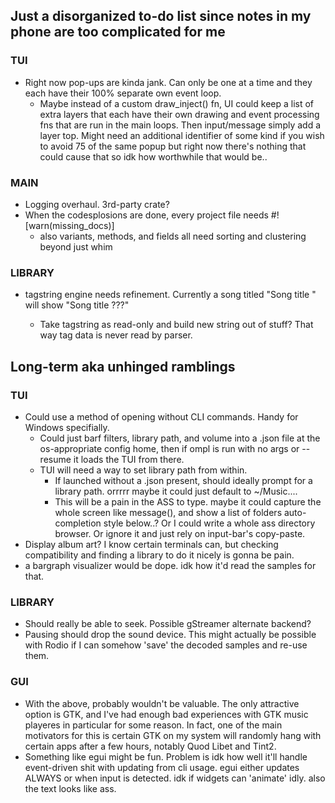 ## Just a disorganized to-do list since notes in my phone are too complicated for me

### TUI
* Right now pop-ups are kinda jank. Can only be one at a time and they each have their 100% separate own event loop.
    * Maybe instead of a custom draw_inject() fn, UI could keep a list of extra layers that each have their own drawing and event processing fns that are run in the main loops. Then input/message simply add a layer top. Might need an additional identifier of some kind if you wish to avoid 75 of the same popup but right now there's nothing that could cause that so idk how worthwhile that would be..

### MAIN
* Logging overhaul. 3rd-party crate?
* When the codesplosions are done, every project file needs #![warn(missing_docs)]
    * also variants, methods, and fields all need sorting and clustering beyond just whim

### LIBRARY
* tagstring engine needs refinement. Currently a song titled "Song title <bonus>" will show "Song title ???"
    * Take tagstring as read-only and build new string out of stuff? That way tag data is never read by parser.

## Long-term aka unhinged ramblings

### TUI
* Could use a method of opening without CLI commands. Handy for Windows specifially.
    * Could just barf filters, library path, and volume into a .json file at the os-appropriate config home, then if ompl is run with no args or --resume it loads the TUI from there.
    * TUI will need a way to set library path from within.
        * If launched without a .json present, should ideally prompt for a library path. orrrrr maybe it could just default to ~/Music....
        * This will be a pain in the ASS to type. maybe it could capture the whole screen like message(), and show a list of folders auto-completion style below..? Or I could write a whole ass directory browser. Or ignore it and just rely on input-bar's copy-paste.
* Display album art? I know certain terminals can, but checking compatibility and finding a library to do it nicely is gonna be pain.
* a bargraph visualizer would be dope. idk how it'd read the samples for that.

### LIBRARY
* Should really be able to seek. Possible gStreamer alternate backend?
* Pausing should drop the sound device. This might actually be possible with Rodio if I can somehow 'save' the decoded samples and re-use them.

### GUI
* With the above, probably wouldn't be valuable. The only attractive option is GTK, and I've had enough bad experiences with GTK music playeres in particular for some reason. In fact, one of the main motivators for this is certain GTK on my system will randomly hang with certain apps after a few hours, notably Quod Libet and Tint2.
* Something like egui might be fun. Problem is idk how well it'll handle event-driven shit with updating from cli usage. egui either updates ALWAYS or when input is detected. idk if widgets can 'animate' idly. also the text looks like ass.
